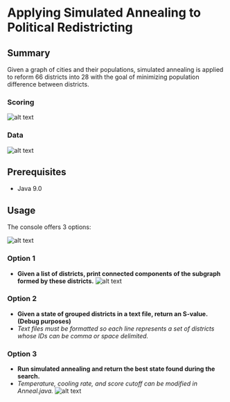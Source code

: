 # Applying Simulated Annealing to Political Redistricting

## Summary
Given a graph of cities and their populations, simulated annealing is applied to reform 66 districts into 28 with the goal of minimizing population difference between districts.

### Scoring
![alt text](../media/media/score.PNG?raw=true)

### Data
![alt text](../media/media/data.PNG?raw=true)

## Prerequisites
* Java 9.0

## Usage
The console offers 3 options:

![alt text](../media/media/console.PNG?raw=true)

### Option 1
* **Given a list of districts, print connected components of the subgraph formed by these districts.**
![alt text](../media/media/1-2.PNG?raw=true)

### Option 2
* **Given a state of grouped districts in a text file, return an S-value. (Debug purposes)**
* *Text files must be formatted so each line represents a set of districts whose IDs can be comma or space delimited.*

### Option 3
* **Run simulated annealing and return the best state found during the search.**
* *Temperature, cooling rate, and score cutoff can be modified in Anneal.java.*
![alt text](../media/media/3.PNG?raw=true)
